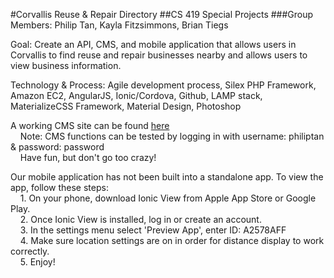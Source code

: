 #Corvallis Reuse & Repair Directory
##CS 419 Special Projects
###Group Members: Philip Tan, Kayla Fitzsimmons, Brian Tiegs

Goal: Create an API, CMS, and mobile application that allows users in Corvallis to find
       reuse and repair businesses nearby and allows users to view business information.

Technology & Process: Agile development process, Silex PHP Framework, Amazon EC2, AngularJS,
                        Ionic/Cordova, Github, LAMP stack, MaterializeCSS Framework, Material Design,
			Photoshop 

A working CMS site can be found [here](http://ec2-52-25-255-57.us-west-2.compute.amazonaws.com/Reuse-and-Repair/web/adminUI.html)
	<br>
	&nbsp;&nbsp;&nbsp; Note: CMS functions can be tested by logging in with username: philiptan & password: password
	<br>
	&nbsp;&nbsp;&nbsp; Have fun, but don't go too crazy!

Our mobile application has not been built into a standalone app. To view the app, follow these steps:
	<br>
	&nbsp;&nbsp;&nbsp; 1. On your phone, download Ionic View from Apple App Store or Google Play.
	<br>
	&nbsp;&nbsp;&nbsp; 2. Once Ionic View is installed, log in or create an account.
	<br>
	&nbsp;&nbsp;&nbsp; 3. In the settings menu select 'Preview App', enter ID: A2578AFF
	<br>
	&nbsp;&nbsp;&nbsp; 4. Make sure location settings are on in order for distance display to work correctly.
	<br>
	&nbsp;&nbsp;&nbsp; 5. Enjoy!
